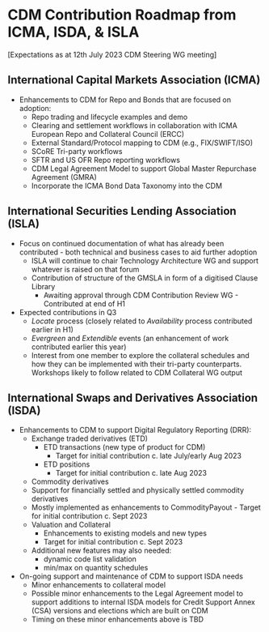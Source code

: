 # CDM Contribution Roadmap from ICMA, ISDA, & ISLA
    
[Expectations as at 12th July 2023 CDM Steering WG meeting]

## International Capital Markets Association (ICMA)
  * Enhancements to CDM for Repo and Bonds that are focused on adoption:
      - Repo trading and lifecycle examples and demo
      - Clearing and settlement workflows in collaboration with ICMA European Repo and Collateral Council (ERCC)
      - External Standard/Protocol mapping to CDM (e.g., FIX/SWIFT/ISO)
      - SCoRE Tri-party workflows
      - SFTR and US OFR Repo reporting workflows
      - CDM Legal Agreement Model to support Global Master Repurchase Agreement (GMRA)
      - Incorporate the ICMA Bond Data Taxonomy into the CDM
​
## International Securities Lending Association (ISLA)
  * Focus on continued documentation of what has already been contributed - both technical and business cases to aid further adoption
      - ISLA will continue to chair Technology Architecture WG and support whatever is raised on that forum
      - Contribution of structure of the GMSLA in form of a digitised Clause Library
          - Awaiting approval through CDM Contribution Review WG - Contributed at end of H1
  * Expected contributions in Q3
      - *Locate* process (closely related to *Availability* process contributed earlier in H1)
      - *Evergreen* and *Extendible* events (an enhancement of work contributed earlier this year)
      - Interest from one member to explore the collateral schedules and how they can be implemented with their tri-party counterparts. Workshops likely to follow related to CDM Collateral WG output
​
## International Swaps and Derivatives Association (ISDA)
  * Enhancements to CDM to support Digital Regulatory Reporting (DRR):
      - Exchange traded derivatives (ETD)
          - ETD transactions (new type of product for CDM)
              - Target for initial contribution c. late July/early Aug 2023
          - ETD positions
              - Target for initial contribution c. late Aug 2023
      - Commodity derivatives
	  - Support for financially settled and physically settled commodity derivatives
	  - Mostly implemented as enhancements to CommodityPayout
              - Target for initial contribution c. Sept 2023
      - Valuation and Collateral
          - Enhancements to existing models and new types
          - Target for initial contribution c. Sept 2023
      - Additional new features may also needed:
          - dynamic code list validation
          - min/max on quantity schedules
  * On-going support and maintenance of CDM to support ISDA needs
      -	Minor enhancements to collateral model
   	  - Possible minor enhancements to the Legal Agreement model to support additions to internal ISDA models for Credit Support Annex (CSA) versions and elections which are built on CDM
      - Timing on these minor enhancements above is TBD
